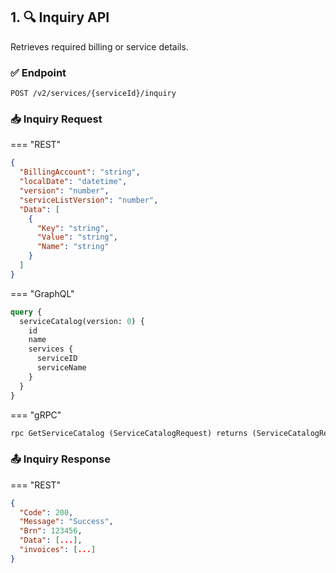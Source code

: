 

## 1. 🔍 Inquiry API

Retrieves required billing or service details.

### ✅ Endpoint

```http
POST /v2/services/{serviceId}/inquiry
```

### 📥 Inquiry Request

=== "REST"
```json title="REST Request"
{
  "BillingAccount": "string",
  "localDate": "datetime",
  "version": "number",
  "serviceListVersion": "number",
  "Data": [
    {
      "Key": "string",
      "Value": "string",
      "Name": "string"
    }
  ]
}
```

=== "GraphQL"
```graphql title="GraphQL Equivalent"
query {
  serviceCatalog(version: 0) {
    id
    name
    services {
      serviceID
      serviceName
    }
  }
}
```

=== "gRPC"
```protobuf title="gRPC Request"
rpc GetServiceCatalog (ServiceCatalogRequest) returns (ServiceCatalogResponse);
```

### 📤 Inquiry Response

=== "REST"
```json title="REST Response"
{
  "Code": 200,
  "Message": "Success",
  "Brn": 123456,
  "Data": [...],
  "invoices": [...]
}
```
